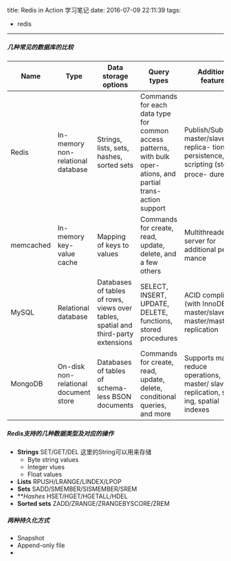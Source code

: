 title: Redis in Action 学习笔记
date: 2016-07-09 22:11:39
tags:
- redis
---
##### 几种常见的数据库的比较
|Name|Type|Data storage options|Query types|Additional features|
|---|---|---|---|---|
|Redis|In-memory non-relational database|Strings, lists, sets, hashes, sorted sets|Commands for each data type for common access patterns, with bulk oper- ations, and partial trans- action support|Publish/Subscribe, master/slave replica- tion, disk persistence, scripting (stored proce- dures）|
|memcached|In-memory key-value cache|Mapping of keys to values|Commands for create, read, update, delete, and a few others|Multithreaded server for additional perfor- mance|
|MySQL|Relational database|Databases of tables of rows, views over tables, spatial and third-party extensions|SELECT, INSERT, UPDATE, DELETE, functions, stored procedures|ACID compliant (with InnoDB), master/slave and master/master replication|
|MongoDB|On-disk non-relational document store|Databases of tables of schema-less BSON documents|Commands for create, read, update, delete, conditional queries, and more|Supports map-reduce operations, master/ slave replication, shard- ing, spatial indexes|

##### Redis支持的几种数据类型及对应的操作
* **Strings** SET/GET/DEL 这里的String可以用来存储
	* Byte string values
	* Integer vlues
	* Float values
* **Lists**	RPUSH/LRANGE/LINDEX/LPOP
* **Sets** SADD/SMEMBER/SISMEMBER/SREM
* ***Hashes* HSET/HGET/HGETALL/HDEL
* **Sorted sets** ZADD/ZRANGE/ZRANGEBYSCORE/ZREM

##### 两种持久化方式
* Snapshot
* Append-only file
* 
